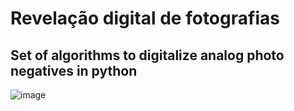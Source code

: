 # Revelação digital de fotografias
## Set of algorithms to digitalize analog photo negatives in python 


![image](https://user-images.githubusercontent.com/65466643/130856417-413204ae-0c3a-4285-9adc-dd5d1656b82e.png)

